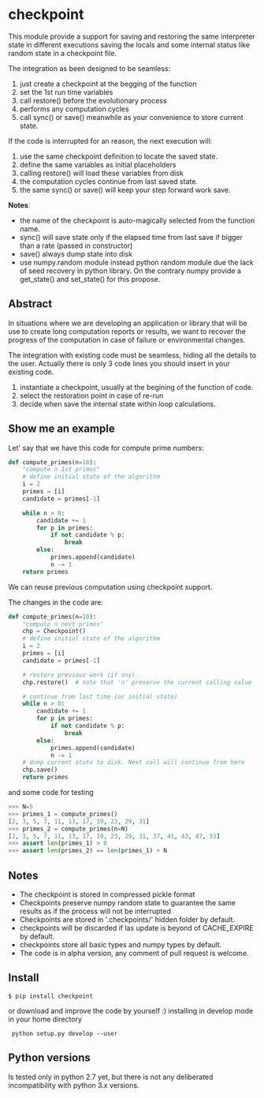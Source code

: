 # checkpoint

This module provide a support for saving and restoring the same interpreter
state in different executions saving the locals and some internal status
like random state in a checkpoint file.

The integration as been designed to be seamless:

1. just create a checkpoint at the begging of the function
2. set the 1st run time variables
3. call restore() before the evolutionary process
4. performs any computation cycles
5. call sync() or save() meanwhile as your convenience to store current state.

If the code is interrupted for an reason, the next execution will:

1. use the same checkpoint definition to locate the saved state.
2. define the same variables as initial placeholders
3. calling restore() will load these variables from disk
4. the computation cycles continue from last saved state.
5. the same sync() or save() will keep your step forward work save.

**Notes**:

- the name of the checkpoint is auto-magically selected from the function name.
- sync() will save state only if the elapsed time from last save if bigger
  than a rate (passed in constructor)
- save() always dump state into disk
- use numpy.random module instead python random module due the lack of seed
  recovery in python library.
  On the contrary numpy provide a get_state() and set_state() for this propose.


## Abstract

In situations where we are developing an application or library that will be use to create long computation reports or results, we want to recover the progress of the computation in case of failure or environmental changes.

The integration with existing code must be seamless, hiding all the details to the user. Actually there is only 3 code lines you should insert in your existing code.

1. instantiate a checkpoint, usually at the begining of the function of code.
2. select the restoration point in case of re-run
3. decide when save the internal state within loop calculations.

## Show me an example

Let' say that we have this code for compute prime numbers:

```python
def compute_primes(n=10):
    "compute n 1st primes"
    # define initial state of the algorithm
    i = 2
    primes = [i]
    candidate = primes[-1]

    while n > 0:
        candidate += 1
        for p in primes:
            if not candidate % p:
                break
        else:
            primes.append(candidate)
            n -= 1
    return primes
```

We can reuse previous computation using checkpoint support.

The changes in the code are:

```python
def compute_primes(n=10):
    "compute n next primes"
    chp = Checkpoint()
    # define initial state of the algorithm
    i = 2
    primes = [i]
    candidate = primes[-1]

    # restore previous work (if any)
    chp.restore()  # note that 'n' preserve the current calling value

    # continue from last time (or initial state)
    while n > 0:
        candidate += 1
        for p in primes:
            if not candidate % p:
                break
        else:
            primes.append(candidate)
            n -= 1
    # dump current state to disk. Next call will continue from here
    chp.save()
    return primes
```

and some code for testing

```python
>>> N=5
>>> primes_1 = compute_primes()
[2, 3, 5, 7, 11, 13, 17, 19, 23, 29, 31]
>>> primes_2 = compute_primes(n=N)
[2, 3, 5, 7, 11, 13, 17, 19, 23, 29, 31, 37, 41, 43, 47, 53]
>>> assert len(primes_1) > 0
>>> assert len(primes_2) == len(primes_1) + N
```

## Notes

- The checkpoint is stored in compressed pickle format
- Checkpoints preserve numpy random state to guarantee the same results as if the process will not be interrupted
- Checkpoints are stored in '.checkpoints/' hidden folder by default.
- checkpoints will be discarded if las update is beyond of CACHE_EXPIRE by default.
- checkpoints store all basic types and numpy types by default.
- The code is in alpha version, any comment of pull request is welcome.

## Install

```
$ pip install checkpoint
```

or download and improve the code by yourself :) installing in develop mode in your home directory

```
 python setup.py develop --user
```


## Python versions

Is tested only in python 2.7 yet, but there is not any deliberated incompatibility with python 3.x versions.
